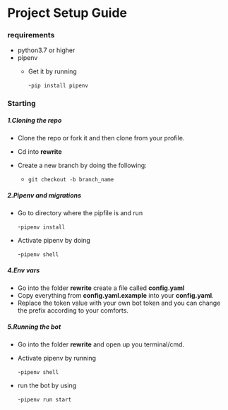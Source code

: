 # Project Setup Guide

### requirements
- python3.7 or higher
- pipenv 
  - Get it by running
  
    -`pip install pipenv`

### Starting
##### 1.Cloning the repo
- Clone the repo or fork it and then clone from your profile.
- Cd into **rewrite**
- Create a new branch by doing the following:

  - `git checkout -b branch_name`
##### 2.Pipenv and migrations
- Go to directory where the pipfile is and run 

  -`pipenv install`
- Activate pipenv by doing 

  -`pipenv shell`
  
##### 4.Env vars
- Go into the folder **rewrite** create a file called **config.yaml**
- Copy everything from **config.yaml.example** into your **config.yaml**.
- Replace the token value with your own bot token and you can change the prefix according to your comforts.
  
##### 5.Running the bot
- Go into the folder **rewrite** and open up you terminal/cmd.
- Activate pipenv by running

  -`pipenv shell`
- run the bot by using

  -`pipenv run start`
